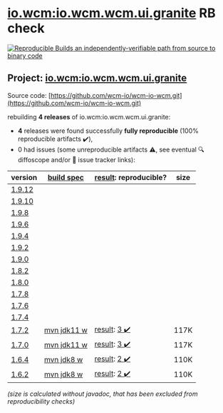 [io.wcm:io.wcm.wcm.ui.granite](https://central.sonatype.com/artifact/io.wcm/io.wcm.wcm.ui.granite/1.7.2/versions) RB check
=======

[![Reproducible Builds](https://reproducible-builds.org/images/logos/rb.svg) an independently-verifiable path from source to binary code](https://reproducible-builds.org/)

## Project: [io.wcm:io.wcm.wcm.ui.granite](https://central.sonatype.com/artifact/io.wcm/io.wcm.wcm.ui.granite/1.7.2/versions)

Source code: [https://github.com/wcm-io/wcm-io-wcm.git](https://github.com/wcm-io/wcm-io-wcm.git)

rebuilding **4 releases** of io.wcm:io.wcm.wcm.ui.granite:
- **4** releases were found successfully **fully reproducible** (100% reproducible artifacts :heavy_check_mark:),
- 0 had issues (some unreproducible artifacts :warning:, see eventual :mag: diffoscope and/or :memo: issue tracker links):

| version | [build spec](/BUILDSPEC.md) | [result](https://reproducible-builds.org/docs/jvm/): reproducible? | size |
| -- | --------- | ------ | -- |
| [1.9.12](https://central.sonatype.com/artifact/io.wcm/io.wcm.wcm.ui.granite/1.9.12/pom) | | | |
| [1.9.10](https://central.sonatype.com/artifact/io.wcm/io.wcm.wcm.ui.granite/1.9.10/pom) | | | |
| [1.9.8](https://central.sonatype.com/artifact/io.wcm/io.wcm.wcm.ui.granite/1.9.8/pom) | | | |
| [1.9.6](https://central.sonatype.com/artifact/io.wcm/io.wcm.wcm.ui.granite/1.9.6/pom) | | | |
| [1.9.4](https://central.sonatype.com/artifact/io.wcm/io.wcm.wcm.ui.granite/1.9.4/pom) | | | |
| [1.9.2](https://central.sonatype.com/artifact/io.wcm/io.wcm.wcm.ui.granite/1.9.2/pom) | | | |
| [1.9.0](https://central.sonatype.com/artifact/io.wcm/io.wcm.wcm.ui.granite/1.9.0/pom) | | | |
| [1.8.2](https://central.sonatype.com/artifact/io.wcm/io.wcm.wcm.ui.granite/1.8.2/pom) | | | |
| [1.8.0](https://central.sonatype.com/artifact/io.wcm/io.wcm.wcm.ui.granite/1.8.0/pom) | | | |
| [1.7.8](https://central.sonatype.com/artifact/io.wcm/io.wcm.wcm.ui.granite/1.7.8/pom) | | | |
| [1.7.6](https://central.sonatype.com/artifact/io.wcm/io.wcm.wcm.ui.granite/1.7.6/pom) | | | |
| [1.7.4](https://central.sonatype.com/artifact/io.wcm/io.wcm.wcm.ui.granite/1.7.4/pom) | | | |
| [1.7.2](https://central.sonatype.com/artifact/io.wcm/io.wcm.wcm.ui.granite/1.7.2/pom) | [mvn jdk11 w](wcm-ui-granite-1.7.2.buildspec) | [result](io.wcm.wcm.ui.granite-1.7.2.buildinfo): [3 :heavy_check_mark: ](io.wcm.wcm.ui.granite-1.7.2.buildcompare) | 117K |
| [1.7.0](https://central.sonatype.com/artifact/io.wcm/io.wcm.wcm.ui.granite/1.7.0/pom) | [mvn jdk11 w](wcm-ui-granite-1.7.0.buildspec) | [result](io.wcm.wcm.ui.granite-1.7.0.buildinfo): [3 :heavy_check_mark: ](io.wcm.wcm.ui.granite-1.7.0.buildcompare) | 117K |
| [1.6.4](https://central.sonatype.com/artifact/io.wcm/io.wcm.wcm.ui.granite/1.6.4/pom) | [mvn jdk8 w](wcm-ui-granite-1.6.4.buildspec) | [result](io.wcm.wcm.ui.granite-1.6.4.buildinfo): [2 :heavy_check_mark: ](io.wcm.wcm.ui.granite-1.6.4.buildcompare) | 110K |
| [1.6.2](https://central.sonatype.com/artifact/io.wcm/io.wcm.wcm.ui.granite/1.6.2/pom) | [mvn jdk8 w](wcm-ui-granite-1.6.2.buildspec) | [result](io.wcm.wcm.ui.granite-1.6.2.buildinfo): [2 :heavy_check_mark: ](io.wcm.wcm.ui.granite-1.6.2.buildcompare) | 110K |

<i>(size is calculated without javadoc, that has been excluded from reproducibility checks)</i>
